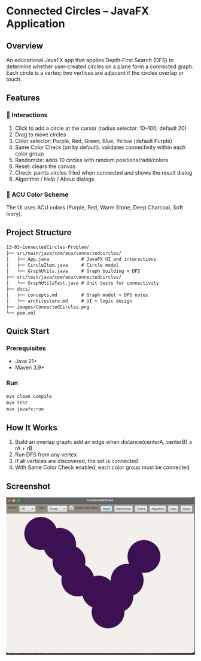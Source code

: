 # Connected Circles – JavaFX Application

## Overview

An educational JavaFX app that applies Depth‑First Search (DFS) to determine whether user‑created circles on a plane form a connected graph. Each circle is a vertex; two vertices are adjacent if the circles overlap or touch.

## Features

### 🎯 Interactions
1. Click to add a circle at the cursor (radius selector: 10–100; default 20)
2. Drag to move circles
3. Color selector: Purple, Red, Green, Blue, Yellow (default Purple)
4. Same Color Check (on by default): validates connectivity within each color group
5. Randomize: adds 10 circles with random positions/radii/colors
6. Reset: clears the canvas
7. Check: paints circles filled when connected and shows the result dialog
8. Algorithm / Help / About dialogs

### 🎨 ACU Color Scheme
The UI uses ACU colors (Purple, Red, Warm Stone, Deep Charcoal, Soft Ivory).

## Project Structure

```
13-03-ConnectedCircles-Problem/
├── src/main/java/com/acu/connectedcircles/
│   ├── App.java            # JavaFX UI and interactions
│   ├── CircleItem.java     # Circle model
│   └── GraphUtils.java     # Graph building + DFS
├── src/test/java/com/acu/connectedcircles/
│   └── GraphUtilsTest.java # Unit tests for connectivity
├── docs/
│   ├── concepts.md         # Graph model + DFS notes
│   └── architecture.md     # UI + logic design
├── images/ConnectedCircles.png
└── pom.xml
```

## Quick Start

### Prerequisites
- Java 21+
- Maven 3.9+

### Run
```bash
mvn clean compile
mvn test
mvn javafx:run
```

## How It Works

1. Build an overlap graph: add an edge when distance(centerA, centerB) ≤ rA + rB
2. Run DFS from any vertex
3. If all vertices are discovered, the set is connected
4. With Same Color Check enabled, each color group must be connected

## Screenshot

![Connected Circles Game](images/ConnectedCircles.png)
